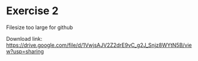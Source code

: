 # Exercise 2

Filesize too large for github

Download link: https://drive.google.com/file/d/1VwjsAJV2Z2drE9vC_g2J_Snjz8WYtN5B/view?usp=sharing
